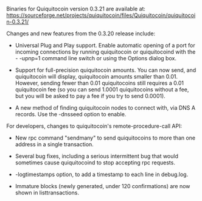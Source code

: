 Binaries for Quiquitocoin version 0.3.21 are available at:
  https://sourceforge.net/projects/quiquitocoin/files/Quiquitocoin/quiquitocoin-0.3.21/

Changes and new features from the 0.3.20 release include:

* Universal Plug and Play support.  Enable automatic opening of a port for incoming connections by running quiquitocoin or quiquitocoind with the - -upnp=1 command line switch or using the Options dialog box.

* Support for full-precision quiquitocoin amounts.  You can now send, and quiquitocoin will display, quiquitocoin amounts smaller than 0.01.  However, sending fewer than 0.01 quiquitocoins still requires a 0.01 quiquitocoin fee (so you can send 1.0001 quiquitocoins without a fee, but you will be asked to pay a fee if you try to send 0.0001).

* A new method of finding quiquitocoin nodes to connect with, via DNS A records. Use the -dnsseed option to enable.

For developers, changes to quiquitocoin's remote-procedure-call API:

* New rpc command "sendmany" to send quiquitocoins to more than one address in a single transaction.

* Several bug fixes, including a serious intermittent bug that would sometimes cause quiquitocoind to stop accepting rpc requests. 

* -logtimestamps option, to add a timestamp to each line in debug.log.

* Immature blocks (newly generated, under 120 confirmations) are now shown in listtransactions.
